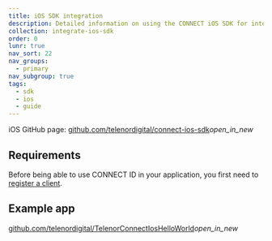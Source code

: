 ```yaml
---
title: iOS SDK integration
description: Detailed information on using the CONNECT iOS SDK for integration.
collection: integrate-ios-sdk
order: 0
lunr: true
nav_sort: 22
nav_groups:
  - primary
nav_subgroup: true
tags:
  - sdk
  - ios
  - guide
---
```


iOS GitHub page: <a href="https://github.com/telenordigital/connect-ios-sdk" target="_blank">github.com/telenordigital/connect-ios-sdk</a><i class="material-icons md-18">open_in_new</i>

## Requirements

Before being able to use CONNECT ID in your application, you first need to [register a client](./get-started/register-client.md).

## Example app

<a href="https://github.com/telenordigital/TelenorConnectIosHelloWorld" target="_blank">github.com/telenordigital/TelenorConnectIosHelloWorld</a><i class="material-icons md-18">open_in_new</i>
